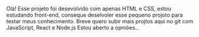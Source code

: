 Olá! Esse projeto foi desevolvido com apenas HTML e CSS,
estou estudando front-end, conseque deselvoler esse pequeno projoto
para testar meus conhecimento. 
Breve quero subir mais projtos aqui no git com JavaScript, React e Node.js
Estou aberto a opniões...